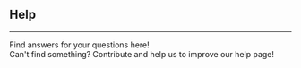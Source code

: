 ## Help

---

Find answers for your questions here!
<br>Can't find something? Contribute and help us to improve our help page!